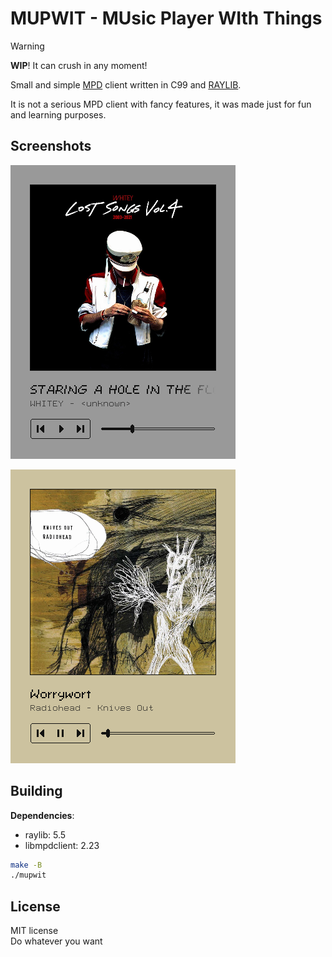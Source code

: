 # MUPWIT - MUsic Player WIth Things

> [!WARNING]
> **WIP**! It can crush in any moment!

Small and simple [MPD](https://www.musicpd.org) client written in C99 and
[RAYLIB](https://www.raylib.com).

It is not a serious MPD client with fancy features, it was made just for fun
and learning purposes.

## Screenshots

![1](./screenshots/1.png)

![2](./screenshots/2.png)

## Building

**Dependencies**:
- raylib: 5.5
- libmpdclient: 2.23

```sh
make -B
./mupwit
```

## License

MIT license \
Do whatever you want
